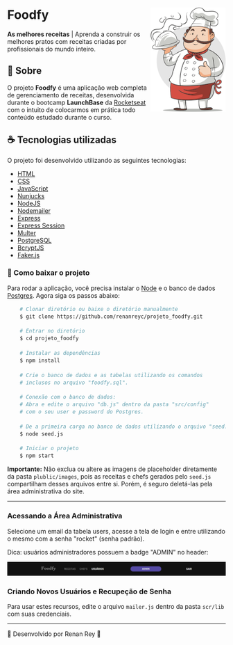 <h1>
    <img align="right" height="240" src=public/assets/chef.png>
</h1>

# Foodfy
<b>As melhores receitas</b>
 | Aprenda a construir os melhores pratos com receitas criadas por profissionais do mundo inteiro.
## :hamburger: Sobre

O projeto **Foodfy** é uma aplicação web completa de gerenciamento de receitas, desenvolvida durante o bootcamp **LaunchBase** da [Rocketseat](https://rocketseat.com.br/) com o intuito de colocarmos em prática todo conteúdo estudado durante o curso.

## :coffee: Tecnologias utilizadas

O projeto foi desenvolvido utilizando as seguintes tecnologias:

- [HTML](https://devdocs.io/html/)
- [CSS](https://devdocs.io/css/)
- [JavaScript](https://devdocs.io/javascript/)
- [Nunjucks](https://mozilla.github.io/nunjucks/)
- [NodeJS](https://nodejs.org/en/)
- [Nodemailer](https://nodemailer.com/about/)
- [Express](https://expressjs.com/)
- [Express Session](https://github.com/expressjs/session)
- [Multer](https://github.com/expressjs/multer)
- [PostgreSQL](https://www.postgresql.org/)
- [BcryptJS](https://github.com/dcodeIO/bcrypt.js)
- [Faker.js](https://github.com/Marak/Faker.js)

### :fried_egg: Como baixar o projeto
Para rodar a aplicação, você precisa instalar o [Node](https://nodejs.org/en/) e o banco de dados [Postgres](https://www.postgresql.org/).
Agora siga os passos abaixo:
```Bash   
    # Clonar diretório ou baixe o diretório manualmente
    $ git clone https://github.com/renanreyc/projeto_foodfy.git

    # Entrar no diretório
    $ cd projeto_foodfy

    # Instalar as dependências
    $ npm install
    
    # Crie o banco de dados e as tabelas utilizando os comandos
    # inclusos no arquivo "foodfy.sql".

    # Conexão com o banco de dados:
    # Abra e edite o arquivo "db.js" dentro da pasta "src/config"
    # com o seu user e password do Postgres.

    # De a primeira carga no banco de dados utilizando o arquivo "seed.js":
    $ node seed.js
    
    # Iniciar o projeto
    $ npm start
```

**Importante:** Não exclua ou altere as imagens de placeholder diretamente da pasta `plublic/images`, pois as receitas e chefs gerados pelo `seed.js` compartilham desses arquivos entre si. Porém, é seguro deletá-las pela área administrativa do site.

---

### Acessando a Área Administrativa

Selecione um email da tabela users, acesse a tela de login e entre utilizando o mesmo com a senha "rocket" (senha padrão).

Dica: usuários administradores possuem a badge "ADMIN" no header:
<p align="center">
  <img src=".github/admin_badge.png" alt="página admin">
</p>


### Criando Novos Usuários e Recupeção de Senha

Para usar estes recursos, edite o arquivo `mailer.js` dentro da pasta `scr/lib` com suas credenciais.

---

:lobster: Desenvolvido por Renan Rey :lobster:


